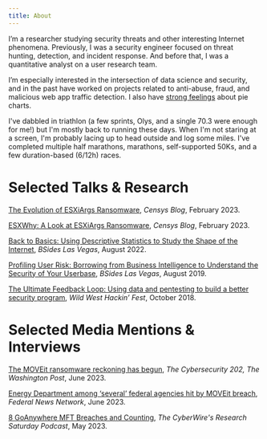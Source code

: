 ```yaml
---
title: About
---
```


I’m a researcher studying security threats and other interesting Internet phenomena. Previously, I was a security engineer focused on threat hunting, detection, and incident response. And before that, I was a quantitative analyst on a user research team.

I’m especially interested in the intersection of data science and security, and in the past have worked on projects related to anti-abuse, fraud, and malicious web app traffic detection. I also have [strong feelings](https://www.arepiechartsgood.info/) about pie charts.

I've dabbled in triathlon (a few sprints, Olys, and a single 70.3 were enough for me!) but I'm mostly back to running these days. When I'm not staring at a screen, I'm probably lacing up to head outside and log some miles. I've completed multiple half marathons, marathons, self-supported 50Ks, and a few duration-based (6/12h) races. 



# Selected Talks & Research
[The Evolution of ESXiArgs Ransomware](https://censys.io/the-evolution-of-esxiargs-ransomware/), _Censys Blog_, February 2023.

[ESXWhy: A Look at ESXiArgs Ransomware](https://censys.io/esxwhy-a-look-at-esxiargs-ransomware/), _Censys Blog_, February 2023.

[Back to Basics: Using Descriptive Statistics to Study the Shape of the Internet](https://www.youtube.com/watch?v=Xv4v2gkw_7c), _BSides Las Vegas_, August 2022.

[Profiling User Risk: Borrowing from Business Intelligence to Understand the Security of Your Userbase](https://youtu.be/cq2xj-wQ05o), _BSides Las Vegas_, August 2019.

[The Ultimate Feedback Loop: Using data and pentesting to build a better security program](https://wwhf18.sched.com/event/Fof2/campfire-stories-15-minutes-each), _Wild West Hackin’ Fest_, October 2018.



# Selected Media Mentions & Interviews
[The MOVEit ransomware reckoning has begun](https://www.washingtonpost.com/politics/2023/06/16/moveit-ransomware-reckoning-has-begun/), _The Cybersecurity 202, The Washington Post_, June 2023.

[Energy Department among ‘several’ federal agencies hit by MOVEit breach](https://federalnewsnetwork.com/cybersecurity/2023/06/energy-department-among-several-federal-agencies-hit-by-moveit-breach/), _Federal News Network_, June 2023.

[8 GoAnywhere MFT Breaches and Counting](https://www.thecyberwire.com/podcasts/research-saturday/283/notes), _The CyberWire's Research Saturday Podcast_, May 2023.


